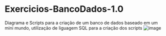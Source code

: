 # Exercicios-BancoDados-1.0
Diagrama e Scripts para a criação de um banco de dados baseado em um mini mundo, utilização de liguagem SQL para a criação dos scripts
![image](https://github.com/renanbreier/Exercicios-BancoDados-1.0/assets/97745189/47771b93-0446-4b1c-af5b-93f8a42d254f)
